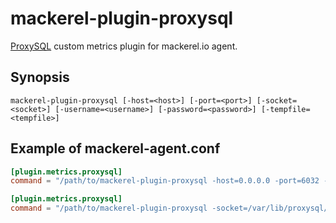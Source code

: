 mackerel-plugin-proxysql
=====================

[ProxySQL](http://www.proxysql.com/) custom metrics plugin for mackerel.io agent.

## Synopsis

```shell
mackerel-plugin-proxysql [-host=<host>] [-port=<port>] [-socket=<socket>] [-username=<username>] [-password=<password>] [-tempfile=<tempfile>]
```

## Example of mackerel-agent.conf

```toml
[plugin.metrics.proxysql]
command = "/path/to/mackerel-plugin-proxysql -host=0.0.0.0 -port=6032 -username=proxysql_remoteadmin -password=proxysql_remoteadmin"
```

```toml
[plugin.metrics.proxysql]
command = "/path/to/mackerel-plugin-proxysql -socket=/var/lib/proxysql/proxysql.sock -username=proxysql_remoteadmin -password=proxysql_remoteadmin"
```
